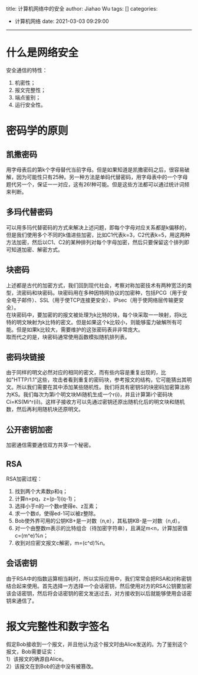 title: 计算机网络中的安全
author: Jiahao Wu
tags: []
categories:
  - 计算机网络
date: 2021-03-03 09:29:00
---
# 什么是网络安全

安全通信的特性：  
1. 机密性；  
2. 报文完整性；  
3. 端点鉴别；  
4. 运行安全性。  

# 密码学的原则

## 凯撒密码

用字母表后的第k个字母替代当前字母。但是如果知道是凯撒密码之后，很容易破解，因为可能性只有25种。另一种方法是单码代替密码，用字母表中的一个字母题代另一个，保证一一对应，这有26!种可能。但是这些方法都可以通过统计词频来判断。  

## 多玛代替密码

可以用多玛代替密码的方式来解决上述问题，即每个字母对应关系都是k偏移的，但是我们使用多个不同的k值进些加密，比如C1代表k=3，C2代表k=5，用这两种方法加密，然后以C1、C2的某种排列对每个字母加密，然后只要保留这个排列即可知道加密、解密方式。  

## 块密码

上述都是古代的加密方式，我们回到现代社会，考察对称加密技术有两种宽泛的类型，流密码和块密码。块密码用在多种因特网协议的加密种，包括PCG（用于安全电子邮件）、SSL（用于使TCP连接更安全）、IPsec（用于使网络层传输更安全）。  
在块密码中，要加密的的报文被处理为k比特的块，每个块采取一一映射，将k比特的明文映射为k比特的密文。但是如果这个k比较小，则能够蛮力破解所有可能。但是如果k比较大，需要维护的这张密码表非非常庞大。  
取而代之的是，块密码通常使用函数模拟随机排列表。

## 密码块链接

由于同样的明文必然对应的相同的密文，而有些内容是重复出现的，比如"HTTP/1.1"这些，攻击者看到重复的密码块，参考报文的结构，它可能猜出其明文。所以我们需要在其中添加某些随机性。我们将具有密钥S的块密码加密算法称为KS。我们每次为第i个明文块Mi随机生成一个r(i)，并且计算第i个密码块Ci=KS(Mi^r(i))。这样子接收方可以先通过密钥还原出随机化后的明文块和随机数，然后再利用随机块还原明文。  

## 公开密钥加密

加密通信需要通信双方共享一个秘密。

## RSA

RSA加密过程：  
1. 找到两个大素数p和q；  
2. 计算n=pq，z=(p-1)(q-1)；  
3. 选择小于n的一个数e使得e、z互素；  
4. 求一个数d，使得ed-1可以被z整除。  
5. Bob使外界可用的公钥KB+是一对数（n,e），其私钥KB-是一对数（n,d）。
6. 对一个由整数m表示的比特组合（待加密字符串），且满足m<n，计算加密值c=(m^e)%n；  
7. 收到对应密文报文c解密，m=(c^d)%n。

## 会话密钥

由于RSA中的指数运算相当耗时，所以实际应用中，我们常常会把RSA和对称密钥结合起来使用。首先选择一方选择一个会话密钥，然后使用对方的RSA公钥要加密该会话密钥，然后将会话密钥的密文发送过去，对方接收到以后就能够使用会话密钥来通信了。

# 报文完整性和数字签名

假定Bob接收到一个报文，并且他认为这个报文时由Alice发送的。为了鉴别这个报文，Bob需要证实：  
1）该报文的确源自Alice。  
2）该报文在到Bob的途中没有被篡改。  









